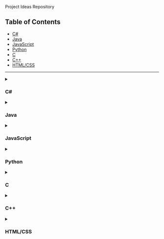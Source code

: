 <!DOCTYPE html>
<html lang="en">
<head>
    <meta charset="UTF-8">
    <meta name="viewport" content="width=device-width, initial-scale=1.0">
   Project Ideas Repository
</head>
<body>

<h2>Table of Contents</h2>
<ul>
    <li><a href="#csharp">C#</a></li>
    <li><a href="#java">Java</a></li>
    <li><a href="#javascript">JavaScript</a></li>
    <li><a href="#python">Python</a></li>
    <li><a href="#c">C</a></li>
    <li><a href="#cpp">C++</a></li>
    <li><a href="#htmlcss">HTML/CSS</a></li>
</ul>

<hr>

<!-- C# Section -->
<details id="csharp">
    <summary><h3>C#</h3></summary>
    <ul>
        <li><strong>Beginner:</strong> Console Calculator - Create a simple calculator that performs basic arithmetic operations in a console application.</li>
        <li><strong>Beginner:</strong> Todo List Application - Develop a console-based todo list where users can add, view, and delete tasks.</li>
        <li><strong>Intermediate:</strong> Desktop Notepad Application - Build a Windows Forms application that functions like a basic notepad, allowing users to create, open, edit, and save text files.</li>
        <li><strong>Intermediate:</strong> Weather App Using API - Create an application that fetches and displays weather data from a public API.</li>
        <li><strong>Advanced:</strong> Inventory Management System - Develop a desktop application with a database backend to manage inventory for a small business.</li>
        <li><strong>Advanced:</strong> Chat Application - Build a real-time chat application using sockets, allowing multiple users to communicate over a network.</li>
    </ul>
</details>

<!-- Java Section -->
<details id="java">
    <summary><h3>Java</h3></summary>
    <ul>
        <li><strong>Beginner:</strong> Guess the Number Game - Create a console game where the computer generates a random number, and the player has to guess it.</li>
        <li><strong>Beginner:</strong> Unit Converter - Develop a simple console application to convert units like temperature, length, and weight.</li>
        <li><strong>Intermediate:</strong> Bank Account Manager - Build an application to simulate bank account operations like deposit, withdrawal, and balance inquiry.</li>
        <li><strong>Intermediate:</strong> Library Management System - Create a program to manage books in a library, including adding, borrowing, and returning books.</li>
        <li><strong>Advanced:</strong> E-commerce Website Backend - Develop the backend logic for an e-commerce platform, including user authentication, product catalog, shopping cart, and order processing.</li>
        <li><strong>Advanced:</strong> Android Mobile App - Create an Android application using Java, such as a personal finance tracker or a fitness app.</li>
    </ul>
</details>

<!-- JavaScript Section -->
<details id="javascript">
    <summary><h3>JavaScript</h3></summary>
    <ul>
        <li><strong>Beginner:</strong> Interactive Quiz - Build a simple web-based quiz application using HTML, CSS, and JavaScript.</li>
        <li><strong>Beginner:</strong> Countdown Timer - Create a countdown timer that counts down to a specific date and time.</li>
        <li><strong>Intermediate:</strong> To-Do List App - Develop a web application where users can add, edit, and delete tasks, with data stored in local storage.</li>
        <li><strong>Intermediate:</strong> Weather Dashboard - Create a web app that displays weather information fetched from a public API.</li>
        <li><strong>Advanced:</strong> Single Page Application with React - Build a SPA using React.js, such as a blog or a photo gallery.</li>
        <li><strong>Advanced:</strong> Real-time Chat App with Node.js and Socket.io - Develop a web-based chat application that allows real-time communication between users.</li>
    </ul>
</details>

<!-- Python Section -->
<details id="python">
    <summary><h3>Python</h3></summary>
    <ul>
        <li><strong>Beginner:</strong> Hangman Game - Create a console-based Hangman game.</li>
        <li><strong>Beginner:</strong> Email Slicer - Build a program that extracts the username and domain from an email address.</li>
        <li><strong>Intermediate:</strong> Web Scraper - Develop a script to scrape data from a website and store it in a CSV file.</li>
        <li><strong>Intermediate:</strong> Expense Tracker - Create an application to track personal expenses, with data stored in a file or database.</li>
        <li><strong>Advanced:</strong> Django Web Application - Build a full-stack web application using Django, such as a blog platform or e-commerce site.</li>
        <li><strong>Advanced:</strong> Machine Learning Project - Implement a machine learning algorithm using scikit-learn, like predicting housing prices.</li>
    </ul>
</details>

<!-- C Section -->
<details id="c">
    <summary><h3>C</h3></summary>
    <ul>
        <li><strong>Beginner:</strong> Simple Calculator - Create a calculator that performs basic arithmetic operations in the console.</li>
        <li><strong>Beginner:</strong> File I/O Operations - Write a program to read from and write to a text file.</li>
        <li><strong>Intermediate:</strong> Student Record System - Build a console application to manage student records, including adding, deleting, and searching records.</li>
        <li><strong>Intermediate:</strong> Maze Game - Develop a simple text-based maze game.</li>
        <li><strong>Advanced:</strong> Unix Shell Replica - Create a basic version of a Unix shell that can execute commands.</li>
        <li><strong>Advanced:</strong> Mini Compiler - Develop a simplified compiler that can parse and evaluate mathematical expressions.</li>
    </ul>
</details>

<!-- C++ Section -->
<details id="cpp">
    <summary><h3>C++</h3></summary>
    <ul>
        <li><strong>Beginner:</strong> Bank Account Simulator - Create a program that simulates a simple bank account with deposit and withdrawal functionalities.</li>
        <li><strong>Beginner:</strong> Tic-Tac-Toe Game - Develop a console-based Tic-Tac-Toe game for two players.</li>
        <li><strong>Intermediate:</strong> File Encryption/Decryption - Build a program that can encrypt and decrypt files using simple algorithms.</li>
        <li><strong>Intermediate:</strong> Inventory System - Create an application to manage inventory items with features like add, update, delete, and display.</li>
        <li><strong>Advanced:</strong> 3D Graphics Engine - Develop a basic 3D graphics engine using OpenGL or DirectX.</li>
        <li><strong>Advanced:</strong> Multithreaded Application - Create a multithreaded application that performs complex computations or data processing.</li>
    </ul>
</details>

<!-- HTML/CSS Section -->
<details id="htmlcss">
    <summary><h3>HTML/CSS</h3></summary>
    <ul>
        <li><strong>Beginner:</strong> Personal Portfolio Website - Build a simple personal website to showcase your projects and resume.</li>
        <li><strong>Beginner:</strong> Landing Page Design - Create a landing page for a fictional product or service.</li>
        <li><strong>Intermediate:</strong> Responsive Web Design - Develop a website that is responsive across different devices (mobile, tablet, desktop).</li>
        <li><strong>Intermediate:</strong> CSS Grid and Flexbox Layouts - Create complex page layouts using CSS Grid and Flexbox.</li>
        <li><strong>Advanced:</strong> CSS Animations and Transitions - Build an interactive website using advanced CSS animations.</li>
        <li><strong>Advanced:</strong> Single Page Website with Parallax Scrolling - Develop a single-page website that uses parallax scrolling effects.</li>
    </ul>
</details>

</body>
</html>
